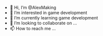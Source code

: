- 👋 Hi, I’m @AlexMaking
- 👀 I’m interested in game development
- 🌱 I’m currently learning game development
- 💞️ I’m looking to collaborate on ...
- 📫 How to reach me ...

<!---
AlexMaking/AlexMaking is a ✨ special ✨ repository because its `README.md` (this file) appears on your GitHub profile.
You can click the Preview link to take a look at your changes.
--->
